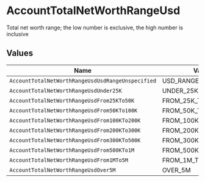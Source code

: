 # AccountTotalNetWorthRangeUsd

Total net worth range; the low number is exclusive, the high number is inclusive


## Values

| Name                                              | Value                                             |
| ------------------------------------------------- | ------------------------------------------------- |
| `AccountTotalNetWorthRangeUsdUsdRangeUnspecified` | USD_RANGE_UNSPECIFIED                             |
| `AccountTotalNetWorthRangeUsdUnder25K`            | UNDER_25K                                         |
| `AccountTotalNetWorthRangeUsdFrom25KTo50K`        | FROM_25K_TO_50K                                   |
| `AccountTotalNetWorthRangeUsdFrom50KTo100K`       | FROM_50K_TO_100K                                  |
| `AccountTotalNetWorthRangeUsdFrom100KTo200K`      | FROM_100K_TO_200K                                 |
| `AccountTotalNetWorthRangeUsdFrom200KTo300K`      | FROM_200K_TO_300K                                 |
| `AccountTotalNetWorthRangeUsdFrom300KTo500K`      | FROM_300K_TO_500K                                 |
| `AccountTotalNetWorthRangeUsdFrom500KTo1M`        | FROM_500K_TO_1M                                   |
| `AccountTotalNetWorthRangeUsdFrom1MTo5M`          | FROM_1M_TO_5M                                     |
| `AccountTotalNetWorthRangeUsdOver5M`              | OVER_5M                                           |